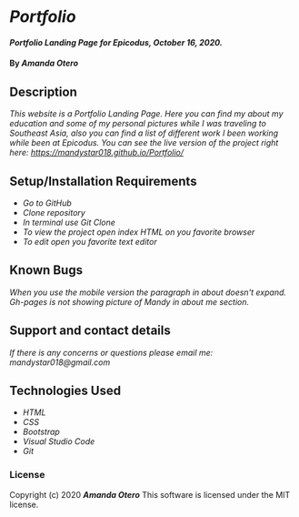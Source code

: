# _Portfolio_

#### _Portfolio Landing Page for Epicodus, October 16, 2020._

#### By _**Amanda Otero**_

## Description

_This website is a Portfolio Landing Page. Here you can find my about my education and some of my personal pictures while I was traveling to Southeast Asia, also you can find a list of different work I been working while been at Epicodus. You can see the live version of the project right here: https://mandystar018.github.io/Portfolio/_

## Setup/Installation Requirements

* _Go to GitHub_
* _Clone repository_
* _In terminal use Git Clone_
* _To view the project open index HTML on you favorite browser_
* _To edit open you favorite text editor_

## Known Bugs

_When you use the mobile version the paragraph in about doesn't expand. Gh-pages is not showing picture of Mandy in about me section._

## Support and contact details

_If there is any concerns or questions please email me: mandystar018@gmail.com_

## Technologies Used

* _HTML_
* _CSS_
* _Bootstrap_
* _Visual Studio Code_
* _Git_

### License

Copyright (c) 2020 **_Amanda Otero_**
This software is licensed under the MIT license.

